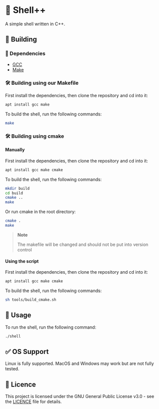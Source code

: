 # 🐚 Shell++
A simple shell written in C++.

## 🔨 Building
### 📝 Dependencies
- [GCC](https://gcc.gnu.org/)
- [Make](https://www.gnu.org/software/make/)

### 🛠️ Building using our Makefile

First install the dependencies, then clone the repository and cd into it:
```bash
apt install gcc make
```
To build the shell, run the following commands:
```bash
make
```

### 🛠️ Building using cmake

#### Manually

First install the dependencies, then clone the repository and cd into it:
```bash
apt install gcc make cmake
```

To build the shell, run the following commands:
```bash
mkdir build
cd build
cmake ..
make
```

Or run cmake in the root directory:

```bash
cmake .
make
```

> **Note**
>
> The makefile will be changed and should not be put into version control

#### Using the script

First install the dependencies, then clone the repository and cd into it:
```bash
apt install gcc make cmake
```

To build the shell, run the following commands:
```bash
sh tools/build_cmake.sh
```

## 📖 Usage
To run the shell, run the following command:
```bash
./shell
```

## ✅ OS Support

Linux is fully supported. MacOS and Windows may work but are not fully tested. 

## 📝 Licence

This project is licensed under the GNU General Public License v3.0 - see the [LICENCE](LICENCE) file for details.

